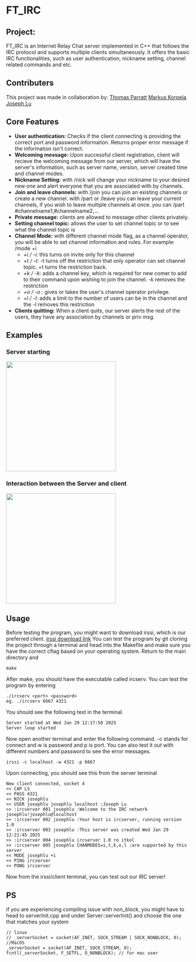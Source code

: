 # FT_IRC

## Project:
FT_IRC is an Internet Relay Chat server implemented in C++ that follows the IRC protocol and supports multiple clients simultaneously. It offers the basic IRC functionalities, such as user authentication, nickname setting, channel related commands and etc. 

## Contributers
This project was made in collaboration by:
[Thomas Parratt](https://github.com/ThomasParratt)
[Markus Korpela](https://github.com/Marsu4ever)
[Joseph Lu](https://github.com/quietmid)

## Core Features
- **User authentication:** Checks if the client connecting is providing the correct port and password information. Returns proper error message if the information isn't correct.
- **Welcoming message:** Upon successful client registration, client will recieve the welcoming message from our server, which will have the server's information, such as server name, version, server created time and channel modes.
- **Nickname Setting:** with /nick <yourNewNick> will change your nickname to your desired new one and alert everyone that you are associated with by channels.
- **Join and leave channels:** with /join you can join an existing channels or create a new channel. with /part or /leave you can leave your current channels, if you wish to leave multiple channels at once. you can /part #channelname1,#channelname2,...
- **Private message:** clients are allowed to message other clients privately.
- **Setting channel topic:** allows the user to set channel topic or to see what the channel topic is
- **Channel Mode:** with different channel mode flag, as a channel operator, you will be able to set channel information and rules. For example: /mode +i
  - *+i / -i:* this turns on invite only for this channel
  - *+t / -t:* -t turns off the restriction that only operator can set channel topic. +t turns the restriction back.
  - *+k <passkey> / -k:* adds a channel key, which is required for new comer to add to their command upon wishing to join the channel. -k removes the restriction
  - *+o <nick> / -o <nick>:* gives or takes the user's channel operator privilege.
  - *+l <number> / -l:* adds a limit to the number of users can be in the channel and the -l removes this restriction
- **Clients quitting:** When a client quits, our server alerts the rest of the users, they have any association by channels or priv msg.

## Examples
<h3>Server starting</h3>
<img src="https://i.imgur.com/GwBb3fR.gif" width="300">
      
<h3>Interaction between the Server and client</h3>
<img src="https://i.imgur.com/kNVbXsq.gif" width="300">

## Usage
Before testing the program, you might want to download irssi, which is our preferred client. [irssi download link](https://irssi.org/download/)
You can test the program by git cloning the project through a terminal and head into the Makefile and make sure you have the correct cflag based on your operating system. Return to the main directory and
```
make
```
After make, you should have the executable called ircserv. You can test the program by entering
```
./ircserv <port> <password>
eg. ./ircserv 6667 4321
```
You should see the following text in the terminal.
```
Server started at Wed Jan 29 12:17:50 2025
Server loop started
```
Now open another terminal and enter the following command. -c stands for connect and w is password and p is port. You can also test it out with different numbers and password to see the error messages.
```
irssi -c localhost -w 4321 -p 6667
```
Upon connecting, you should see this from the server terminal
```
New client connected, socket 4
<< CAP LS
<< PASS 4321
<< NICK josephlu
<< USER josephlu josephlu localhost :Joseph Lu
>> :ircserver 001 josephlu :Welcome to the IRC network josephlu!josephlu@localhost
>> :ircserver 002 josephlu :Your host is ircserver, running version 1.0
>> :ircserver 003 josephlu :This server was created Wed Jan 29 12:21:45 2025
>> :ircserver 004 josephlu ircserver 1.0 ro itkol
>> :ircserver 005 josephlu CHANMODES=i,t,k,o,l :are supported by this server
<< MODE josephlu +i
<< PING ircserver
>> PONG ircserver
```
Now from the irssi/client terminal, you can test out our IRC server!

## PS
if you are experiencing compiling issue with non_block, you might have to head to serverInit.cpp and under Server::serverInit() and choose the one that matches your system
```
// linux
// _serverSocket = socket(AF_INET, SOCK_STREAM | SOCK_NONBLOCK, 0);
//MacOS
_serverSocket = socket(AF_INET, SOCK_STREAM, 0);
fcntl(_serverSocket, F_SETFL, O_NONBLOCK); // for mac user
```
